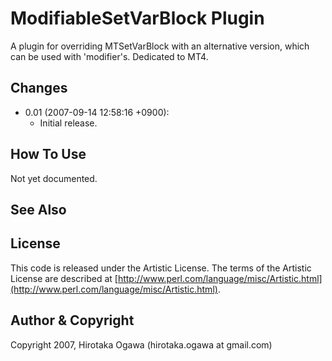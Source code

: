 # ModifiableSetVarBlock Plugin

A plugin for overriding MTSetVarBlock with an alternative version, which can be used with 'modifier's. Dedicated to MT4.

## Changes

 * 0.01 (2007-09-14 12:58:16 +0900):
   * Initial release.

## How To Use

Not yet documented.

## See Also

## License

This code is released under the Artistic License. The terms of the Artistic License are described at [http://www.perl.com/language/misc/Artistic.html](http://www.perl.com/language/misc/Artistic.html).

## Author & Copyright

Copyright 2007, Hirotaka Ogawa (hirotaka.ogawa at gmail.com)
